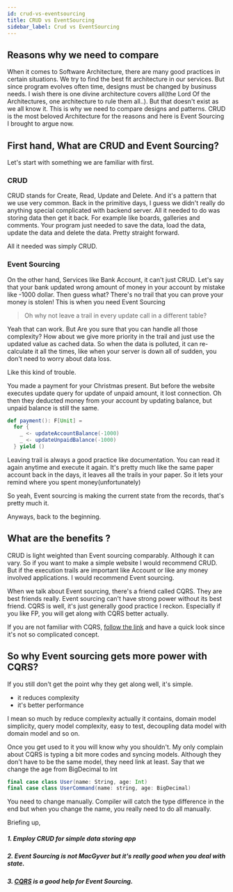```yaml
---
id: crud-vs-eventsourcing
title: CRUD vs EventSourcing
sidebar_label: Crud vs EventSourcing
---
```

## Reasons why we need to compare
When it comes to Software Architecture, there are many good practices in certain situations. We try to find the best fit architecture in our services. But since program evolves often time, designs must be changed by businuss needs. I wish there is one divine architecture covers all(the Lord Of the Architectures, one architecture to rule them all..). But that doesn't exist as we all know it.
This is why we need to compare designs and patterns. CRUD is the most beloved Architecture for the reasons and here is Event Sourcing I brought to argue now.


## First hand, What are CRUD and Event Sourcing?

Let's start with something we are familiar with first.

### CRUD

CRUD stands for Create, Read, Update and Delete. And it's a pattern  that we use very common. Back in the primitive days, I guess we didn't really do anything special complicated with backend server. All it needed to do was storing data then get it back. For example like boards, galleries and comments. Your program just needed to save the data, load the data, update the data and delete the data. Pretty straight forward. 

All it needed was simply CRUD.

### Event Sourcing

On the other hand, Services like Bank Account, it can't just CRUD. Let's say that your bank updated wrong amount of money in your account  by mistake like -1000 dollar. Then guess what? There's no trail that you can prove your money is stolen! This is when you need Event Sourcing

> Oh why not leave a trail in every update call in a different table?

Yeah that can work. But Are you sure that you can handle all those complexity? How about we give more priority in the trail and just use the  updated value as cached data. So when the data is polluted, it can re-calculate it all the times, like when your server is down all of sudden, you don't need to worry about data loss.

Like this kind of trouble.

You made a payment for your Christmas present. But before the website executes update query for update of unpaid amount, it lost connection. Oh then they deducted money from your account by updating balance, but unpaid balance is still the same.

```scala
def payment(): F[Unit] =
  for {
    _ <- updateAccountBalance(-1000)
    _ <- updateUnpaidBalance(-1000)
  } yield ()
```

Leaving trail is always a good practice like documentation. You can read it again anytime and execute it again. It's pretty much like the same paper account back in the days, it leaves all the trails in your paper. So it lets your remind where you spent money(unfortunately)

So yeah, Event sourcing is making the current state from the records, that's pretty much it.

Anyways, back to the beginning. 
## What are the benefits ?

CRUD is light weighted than  Event sourcing comparably. Although it can vary. So if you want to make a simple website I would recommend CRUD. But if the execution trails are important like Account or like any money involved applications. I would recommend Event sourcing.

When we talk about Event sourcing, there's a friend called CQRS. They are best friends really. Event sourcing can't have strong power without its best friend. CQRS is well, it's just generally good practice I reckon. Especially if you like FP, you will get along with CQRS better actually.

If you are not familiar with CQRS, [follow the link]("cqrs") and have a quick look since it's not so complicated concept.

## So why Event sourcing gets more power with CQRS?

If you still don't get the point why they get along well, it's simple.

- it reduces complexity
- it's better performance

I mean so much by reduce complexity actually it contains, domain model simplicity, query model complexity, easy to test, decoupling data model with domain model and so on.

Once you get used to it you will know why you shouldn't. My only complain about CQRS is typing a bit more codes and syncing models. Although they don't have to be the same model, they need link at least. Say that we change the age from BigDecimal to Int

```scala
final case class User(name: String, age: Int)
final case class UserCommand(name: string, age: BigDecimal)
```
You need to change manually. Compiler will catch the type difference in the end but when you change the name, you really need to do all manually.

Briefing up,

##### 1. Employ CRUD for simple data storing app
##### 2. Event Sourcing is not MacGyver but it's really good when you deal with state.
##### 3. [CQRS](cqrs) is a good help for Event Sourcing.